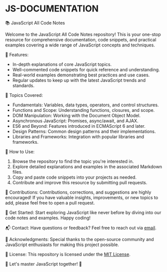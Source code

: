 # JS-DOCUMENTATION
📚 JavaScript All Code Notes

Welcome to the JavaScript All Code Notes repository! This is your one-stop resource for comprehensive documentation, code snippets, and practical examples covering a wide range of JavaScript concepts and techniques.

🚀 Features:
- In-depth explanations of core JavaScript topics.
- Well-commented code snippets for quick reference and understanding.
- Real-world examples demonstrating best practices and use cases.
- Regular updates to keep up with the latest JavaScript trends and standards.

📖 Topics Covered:
- Fundamentals: Variables, data types, operators, and control structures.
- Functions and Scope: Understanding functions, closures, and scope.
- DOM Manipulation: Working with the Document Object Model.
- Asynchronous JavaScript: Promises, async/await, and AJAX.
- ES6 and Beyond: Features introduced in ECMAScript 6 and later.
- Design Patterns: Common design patterns and their implementations.
- Libraries and Frameworks: Integration with popular libraries and frameworks.

🌟 How to Use:
1. Browse the repository to find the topic you're interested in.
2. Explore detailed explanations and examples in the associated Markdown files.
3. Copy and paste code snippets into your projects as needed.
4. Contribute and improve this resource by submitting pull requests.

🤝 Contributions:
Contributions, corrections, and suggestions are highly encouraged! If you have valuable insights, improvements, or new topics to add, please feel free to open a pull request.

📌 Get Started:
Start exploring JavaScript like never before by diving into our code notes and examples. Happy coding!

📬 Contact:
Have questions or feedback? Feel free to reach out via [email](mailto:Prasunadash2005@gmail.com).

👏 Acknowledgments:
Special thanks to the open-source community and JavaScript enthusiasts for making this project possible.

📝 License:
This repository is licensed under the [MIT License](LICENSE).

🚀 Let's master JavaScript together! 💪
